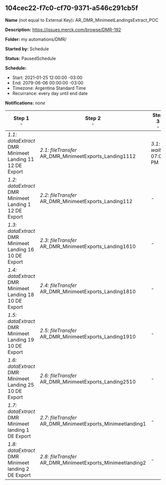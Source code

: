 ## 104cec22-f7c0-cf70-9371-a546c291cb5f

**Name** (not equal to External Key)**:** AR_DMR_MinimeetLandingsExtract_POC

**Description:** https://issues.merck.com/browse/DMR-192

**Folder:** my automations/DMR/

**Started by:** Schedule

**Status:** PausedSchedule

**Schedule:**

* Start: 2021-01-25 12:00:00 -03:00
* End: 2079-06-06 00:00:00 -03:00
* Timezone: Argentina Standard Time
* Recurrance: every day until end date

**Notifications:** _none_


| Step 1<br>_<small>-</small>_ | Step 2<br>_<small>-</small>_ | Step 3<br>_<small>-</small>_ | Step 4<br>_<small>-</small>_ | Step 5<br>_<small>-</small>_ |
| --- | --- | --- | --- | --- |
| _1.1: dataExtract_<br>DMR Minimeet Landing 11 12 DE Export | _2.1: fileTransfer_<br>AR_DMR_MinimeetExports_Landing1112 | _3.1: wait_<br>07:00 PM | _4.1: dataExtract_<br>DMR Minimeet Landing 11 12 DE Export | _5.1: fileTransfer_<br>AR_DMR_MinimeetExports_Landing1112 |
| _1.2: dataExtract_<br>DMR Minimeet Landing 1 12 DE Export | _2.2: fileTransfer_<br>AR_DMR_MinimeetExports_Landing112 | - | _4.2: dataExtract_<br>DMR Minimeet Landing 1 12 DE Export | _5.2: fileTransfer_<br>AR_DMR_MinimeetExports_Landing112 |
| _1.3: dataExtract_<br>DMR Minimeet Landing 16 10 DE Export | _2.3: fileTransfer_<br>AR_DMR_MinimeetExports_Landing1610 | - | _4.3: dataExtract_<br>DMR Minimeet Landing 16 10 DE Export | _5.3: fileTransfer_<br>AR_DMR_MinimeetExports_Landing1610 |
| _1.4: dataExtract_<br>DMR Minimeet Landing 18 10 DE Export | _2.4: fileTransfer_<br>AR_DMR_MinimeetExports_Landing1810 | - | _4.4: dataExtract_<br>DMR Minimeet Landing 18 10 DE Export | _5.4: fileTransfer_<br>AR_DMR_MinimeetExports_Landing1810 |
| _1.5: dataExtract_<br>DMR Minimeet Landing 19 10 DE Export | _2.5: fileTransfer_<br>AR_DMR_MinimeetExports_Landing1910 | - | _4.5: dataExtract_<br>DMR Minimeet Landing 19 10 DE Export | _5.5: fileTransfer_<br>AR_DMR_MinimeetExports_Landing1910 |
| _1.6: dataExtract_<br>DMR Minimeet Landing 25 10 DE Export | _2.6: fileTransfer_<br>AR_DMR_MinimeetExports_Landing2510 | - | _4.6: dataExtract_<br>DMR Minimeet Landing 25 10 DE Export | _5.6: fileTransfer_<br>AR_DMR_MinimeetExports_Landing2510 |
| _1.7: dataExtract_<br>DMR Minimeet landing 1 DE Export | _2.7: fileTransfer_<br>AR_DMR_MinimeetExports_Minimeetlanding1 | - | _4.7: dataExtract_<br>DMR Minimeet landing 1 DE Export | _5.7: fileTransfer_<br>AR_DMR_MinimeetExports_Minimeetlanding1 |
| _1.8: dataExtract_<br>DMR Minimeet landing 2 DE Export | _2.8: fileTransfer_<br>AR_DMR_MinimeetExports_Minimeetlanding2 | - | _4.8: dataExtract_<br>DMR Minimeet landing 2 DE Export | _5.8: fileTransfer_<br>AR_DMR_MinimeetExports_Minimeetlanding2 |

